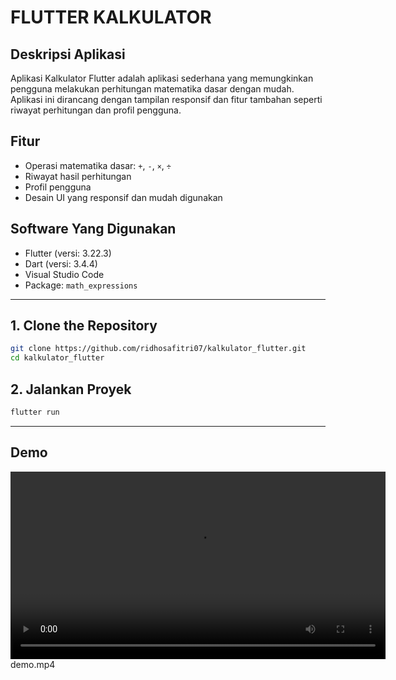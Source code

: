 # FLUTTER KALKULATOR

## Deskripsi Aplikasi

Aplikasi Kalkulator Flutter adalah aplikasi sederhana yang memungkinkan pengguna melakukan perhitungan matematika dasar dengan mudah. Aplikasi ini dirancang dengan tampilan responsif dan fitur tambahan seperti riwayat perhitungan dan profil pengguna.

## Fitur

- Operasi matematika dasar: `+`, `-`, `×`, `÷`
- Riwayat hasil perhitungan
- Profil pengguna
- Desain UI yang responsif dan mudah digunakan

## Software Yang Digunakan

- Flutter (versi: 3.22.3)
- Dart (versi: 3.4.4)
- Visual Studio Code
- Package: `math_expressions`

---

## 1. Clone the Repository

```bash
git clone https://github.com/ridhosafitri07/kalkulator_flutter.git
cd kalkulator_flutter
```

## 2. Jalankan Proyek

```bash
flutter run
```

---

## Demo
<video src="demo.mp4" controls width="600"></video>
demo.mp4